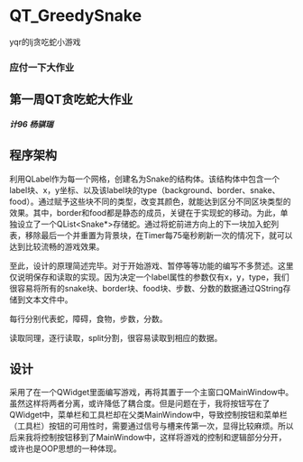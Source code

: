 # QT_GreedySnake
yqr的lj贪吃蛇小游戏
### 应付一下大作业
## 第一周QT贪吃蛇大作业

##### 计96 杨骐瑞

## 程序架构

​		利用QLabel作为每一个网格，创建名为Snake的结构体。该结构体中包含一个label块、x，y坐标、以及该label块的type（background、border、snake、food）。通过赋予这些块不同的类型，改变其颜色，就能达到区分不同区块类型的效果。其中，border和food都是静态的成员，关键在于实现蛇的移动。为此，单独设立了一个QList<Snake*>存储蛇。通过将蛇前进方向上的下一块加入蛇列表，移除最后一个并重置为背景块，在Timer每75毫秒刷新一次的情况下，就可以达到比较流畅的游戏效果。

​		至此，设计的原理简述完毕。对于开始游戏、暂停等等功能的编写不多赘述。这里仅说明保存和读取的实现。因为决定一个label属性的参数仅有x，y，type，我们很容易将所有的snake块、border块、food块、步数、分数的数据通过QString存储到文本文件中。


每行分别代表蛇，障碍，食物，步数，分数。

读取同理，逐行读取，split分割，很容易读取到相应的数据。

## 设计

采用了在一个QWidget里面编写游戏，再将其置于一个主窗口QMainWindow中。虽然这样将两者分离，或许降低了耦合度。但是问题在于，我将按钮写在了QWidget中，菜单栏和工具栏却在父类MainWindow中，导致控制按钮和菜单栏（工具栏）按钮的可用性时，需要通过信号与槽来传第一次，显得比较麻烦。所以后来我将控制按钮移到了MainWindow中，这样将游戏的控制和逻辑部分分开，或许也是OOP思想的一种体现。

